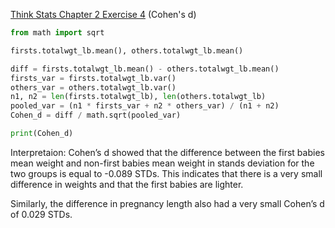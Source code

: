 [Think Stats Chapter 2 Exercise 4](http://greenteapress.com/thinkstats2/html/thinkstats2003.html#toc24) (Cohen's d)

```python
from math import sqrt

firsts.totalwgt_lb.mean(), others.totalwgt_lb.mean()

diff = firsts.totalwgt_lb.mean() - others.totalwgt_lb.mean()
firsts_var = firsts.totalwgt_lb.var()
others_var = others.totalwgt_lb.var()
n1, n2 = len(firsts.totalwgt_lb), len(others.totalwgt_lb)
pooled_var = (n1 * firsts_var + n2 * others_var) / (n1 + n2)
Cohen_d = diff / math.sqrt(pooled_var)

print(Cohen_d) 
```

Interpretaion:
Cohen’s d showed that the difference between the first babies mean weight and non-first babies mean weight in stands deviation for the two groups is equal to -0.089 STDs. This indicates that there is a very small difference in weights and that the first babies are lighter. 

Similarly, the difference in pregnancy length also had a very small Cohen’s d of 0.029 STDs. 


